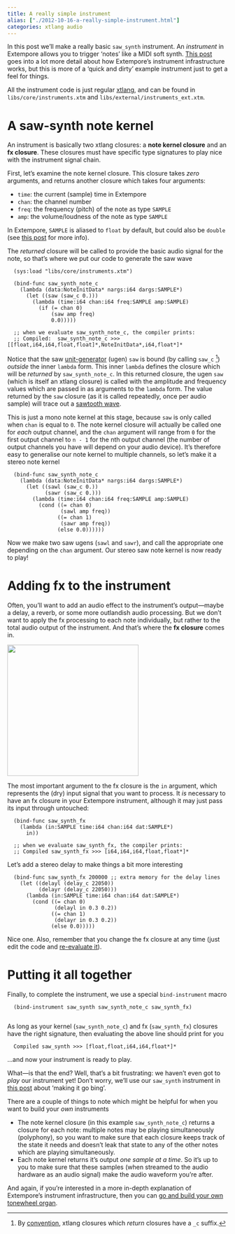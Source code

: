 ```yaml
---
title: A really simple instrument
alias: ["./2012-10-16-a-really-simple-instrument.html"]
categories: xtlang audio
---
```


In this post we’ll make a really basic `saw_synth` instrument. An
*instrument* in Extempore allows you to trigger ‘notes’ like a MIDI soft
synth. [This post](./2012-09-28-making-an-instrument.org) goes into a
lot more detail about how Extempore’s instrument infrastructure works,
but this is more of a ‘quick and dirty’ example instrument just to get a
feel for things.

All the instrument code is just regular
[xtlang](./2012-08-09-xtlang-type-reference.org), and can be found in
`libs/core/instruments.xtm` and `libs/external/instruments_ext.xtm`.

# A saw-synth note kernel

An instrument is basically two xtlang closures: a **note kernel
closure** and an **fx closure**. These closures must have specific type
signatures to play nice with the instrument signal chain.

First, let’s examine the note kernel closure. This closure takes *zero*
arguments, and returns another closure which takes four arguments:

-   `time`: the current (sample) time in Extempore
-   `chan`: the channel number
-   `freq`: the frequency (pitch) of the note as type `SAMPLE`
-   `amp`: the volume/loudness of the note as type `SAMPLE`

In Extempore, `SAMPLE` is aliased to `float` by default, but could also
be `double` (see [this
post](./2013-11-15-changing-from-doubles-to-floats-in-audio_dsp.org) for
more info).

The *returned* closure will be called to provide the basic audio signal
for the note, so that’s where we put our code to generate the saw wave

``` {.extempore}
  (sys:load "libs/core/instruments.xtm")

  (bind-func saw_synth_note_c
    (lambda (data:NoteInitData* nargs:i64 dargs:SAMPLE*)
      (let ((saw (saw_c 0.)))
        (lambda (time:i64 chan:i64 freq:SAMPLE amp:SAMPLE)
          (if (= chan 0)
              (saw amp freq)
              0.0)))))

  ;; when we evaluate saw_synth_note_c, the compiler prints:
  ;; Compiled:  saw_synth_note_c >>> [[float,i64,i64,float,float]*,NoteInitData*,i64,float*]*
```

Notice that the saw
[unit-generator](http://en.wikipedia.org/wiki/Unit_generator) (ugen)
`saw` is bound (by calling `saw_c` [^1]) *outside* the inner `lambda`
form. This inner `lambda` defines the closure which will be *returned*
by `saw_synth_note_c`. In this returned closure, the ugen `saw` (which
is itself an xtlang closure) is called with the amplitude and frequency
values which are passed in as arguments to the `lambda` form. The value
returned by the `saw` closure (as it is called repeatedly, once per
audio sample) will trace out a [sawtooth
wave](http://en.wikipedia.org/wiki/Sawtooth_wave).

This is just a mono note kernel at this stage, because `saw` is only
called when `chan` is equal to `0`. The note kernel closure will
actually be called one for *each* output channel, and the `chan`
argument will range from `0` for the first output channel to `n - 1` for
the nth output channel (the number of output channels you have will
depend on your audio device). It’s therefore easy to generalise our note
kernel to multiple channels, so let’s make it a stereo note kernel

``` {.extempore}
  (bind-func saw_synth_note_c
    (lambda (data:NoteInitData* nargs:i64 dargs:SAMPLE*)
      (let ((sawl (saw_c 0.))
            (sawr (saw_c 0.)))
        (lambda (time:i64 chan:i64 freq:SAMPLE amp:SAMPLE)
          (cond ((= chan 0)
                 (sawl amp freq))
                ((= chan 1)
                 (sawr amp freq))
                (else 0.0))))))
```

Now we make two saw ugens (`sawl` and `sawr`), and call the appropriate
one depending on the `chan` argument. Our stereo saw note kernel is now
ready to play!

# Adding fx to the instrument

Often, you’ll want to add an audio effect to the instrument’s
output—maybe a delay, a reverb, or some more outlandish audio
processing. But we don’t want to apply the fx processing to each note
individually, but rather to the total audio output of the instrument.
And that’s where the **fx closure** comes in.

<div class="ui image segment">
  <img src="/img/simple-instrument/fx.png" width="300px" alt="">
</div>

The most important argument to the fx closure is the `in` argument,
which represents the (dry) input signal that you want to process. It
*is* necessary to have an fx closure in your Extempore instrument,
although it may just pass its input through untouched:

``` {.extempore}
  (bind-func saw_synth_fx
    (lambda (in:SAMPLE time:i64 chan:i64 dat:SAMPLE*)
      in))

  ;; when we evaluate saw_synth_fx, the compiler prints:  
  ;; Compiled saw_synth_fx >>> [i64,i64,i64,float,float*]*
```

Let’s add a stereo delay to make things a bit more interesting

``` {.extempore}
  (bind-func saw_synth_fx 200000 ;; extra memory for the delay lines
    (let ((delayl (delay_c 22050))
          (delayr (delay_c 22050)))
      (lambda (in:SAMPLE time:i64 chan:i64 dat:SAMPLE*)
        (cond ((= chan 0)
               (delayl in 0.3 0.2))
              ((= chan 1)
               (delayr in 0.3 0.2))
              (else 0.0)))))
```

Nice one. Also, remember that you change the fx closure at any time
(just edit the code and [re-evaluate
it](./2012-09-26-interacting-with-the-extempore-compiler.org)).

# Putting it all together

Finally, to complete the instrument, we use a special `bind-instrument`
macro

``` {.extempore}
  (bind-instrument saw_synth saw_synth_note_c saw_synth_fx)
```

<div class="ui image segment">
  <img src="/img/simple-instrument/whole-instrument.png" alt="">
</div>

As long as your kernel (`saw_synth_note_c`) and fx (`saw_synth_fx`)
closures have the right signature, then evaluating the above line should
print for you

``` {.bash}
  Compiled saw_synth >>> [float,float,i64,i64,float*]*
```

…and now your instrument is ready to play.

What—is that the end? Well, that’s a bit frustrating: we haven’t even
got to *play* our instrument yet! Don’t worry, we’ll use our `saw_synth`
instrument in [this post](2012-10-15-playing-an-instrument-part-i.org)
about ‘making it go bing’.

There are a couple of things to note which might be helpful for when you
want to build your *own* instruments

-   The note kernel closure (in this example `saw_synth_note_c`) returns
    a closure for each note: multiple notes may be playing
    simultaneously (polyphony), so you want to make sure that each
    closure keeps track of the state it needs and doesn’t leak that
    state to any of the other notes which are playing simultaneously.
-   Each note kernel returns it’s output *one sample at a time*. So it’s
    up to you to make sure that these samples (when streamed to the
    audio hardware as an audio signal) make the audio waveform
    you’re after.

And again, if you’re interested in a more in-depth explanation of
Extempore’s instrument infrastructure, then you can [go and build your
own tonewheel organ](./2012-09-28-making-an-instrument.org).

[^1]: By [convention](./2012-10-15-xtlang-naming-conventions.org),
    xtlang closures which *return* closures have a `_c` suffix.
